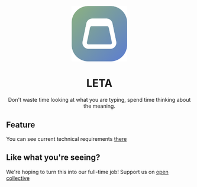 <p align="center">
  <img width="150" src="./docs/assets/logo.png" />
  <h1 align="center">LETA</h1>
  <p align="center">
    Don't waste time looking at what you are typing, spend time thinking about the meaning.
  </p>
</p>


## Feature

You can see current technical requirements [there](./docs/tech-requirements.md)


## Like what you're seeing?
We're hoping to turn this into our full-time job! Support us on [open collective](https://opencollective.com/paragoda)
